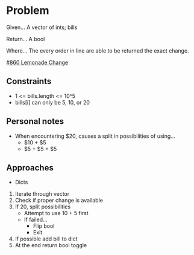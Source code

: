 
# Problem
Given...
A vector of ints; bills

Return...
A bool

Where...
The every order in line are able to be returned the exact change.

[\#860 Lemonade Change](https://leetcode.com/problems/lemonade-change/description/?envType=daily-question&envId=2024-08-15)

## Constraints
- 1 <= bills.length <= 10^5
- bills[i] can only be 5, 10, or 20

## Personal notes
- When encountering $20, causes a split in possibilities of using...
    - $10 + $5
    - $5 + $5 + $5

## Approaches
- Dicts
 1. Iterate through vector
 2. Check if proper change is available
 3. If 20, split possibilities
    - Attempt to use 10 + 5 first
    - If failed...
        - Flip bool
        - Exit
 4. If possible add bill to dict
 5. At the end return bool toggle
